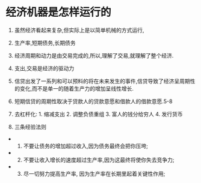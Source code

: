 # 经济机器是怎样运行的

1. 虽然经济看起来复杂,但实际上是以简单机械的方式运行,

2. 生产率,短期债务,长期债务

3. 经济周期和动力是由交易完成的,所以,理解了交易,就理解了整个经济.
4. 支出,交易是经济的驱动力
5. 信贷出发了一系列和可以预料的将在未来发生的事件,信贷导致了经济呈周期性的变化,而不是单一的随着生产力的增加呈线性增长.
6. 短期信贷的周期性取决于贷款人的贷款意愿和借款人的借款意愿.5-8
7. 去杠杆化: 1. 缩减支出 2. 调整负债重组 3. 富人的钱分给穷人 4. 发行货币
8. 三条经验法则

- 1. 不要让债务的增加超过收入,因为债务最终会把你压垮;
- 2. 不要让收入增长的速度超过生产率,因为这最终将使你失去竞争力;
- 3. 尽一切努力提高生产率, 因为生产率在长期里起着关键性作用;
